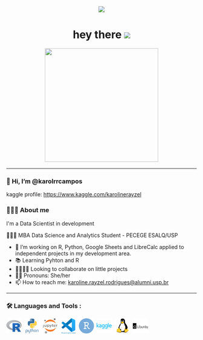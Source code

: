 <div id="header" align="center">
  <img src="https://media.giphy.com/media/paTz7UZbPfTZFRYnnB/giphy.gif" width="300"/>
  <h1>
    hey there
    <img src="https://media.giphy.com/media/xLT2SkK598fndwwyvn/giphy.gif" width="30px"/>
  </h1>
</div>

<div align="center">
  <img src="https://media.giphy.com/media/fGmmfwQtCyHvwzhlyj/giphy.gif" width="300" height="300"/>
</div>

---

### 👋 Hi, I’m @karolrrcampos
kaggle profile: https://www.kaggle.com/karolinerayzel

### 👩🏻‍💻 About me
I'm a Data Scientist in development

👩🏻‍💻 MBA Data Science and Analytics Student - PECEGE ESALQ/USP

- 🔭 I’m working on R, Python, Google Sheets and LibreCalc applied to independent projects in my development area.
- 📚 Learning Pyhton and R
- 🤜🏻🤛🏻 Looking to collaborate on little projects
- 👩🏻 Pronouns: She/her
- 📫 How to reach me: karoline.rayzel.rodrigues@alumni.usp.br

---

### :hammer_and_wrench: Languages and Tools :
<div>
  <img src="https://github.com/devicons/devicon/blob/master/icons/r/r-original.svg" title="R" alt="R" width="40" height="40"/>&nbsp;
  <img src="https://github.com/devicons/devicon/blob/master/icons/python/python-original-wordmark.svg" title="Python" alt="Python" width="40" height="40"/>&nbsp;
  <img src="https://github.com/devicons/devicon/blob/master/icons/jupyter/jupyter-original-wordmark.svg" title="Jupyter" alt="Jupyter" width="40" height="40"/>&nbsp;
  <img src="https://github.com/devicons/devicon/blob/master/icons/vscode/vscode-original-wordmark.svg" title="VSCode" alt="VSCode" width="40" height="40"/>&nbsp;
  <img src="https://github.com/devicons/devicon/blob/master/icons/rstudio/rstudio-original.svg" title="RStudio" alt="RStudio" width="40" height="40"/>&nbsp;
  <img src="https://github.com/devicons/devicon/blob/master/icons/kaggle/kaggle-original-wordmark.svg" title="Kaggle" alt="Kaggle" width="40" height="40"/>&nbsp;
  <img src="https://github.com/devicons/devicon/blob/master/icons/linux/linux-original.svg" title="Linux" alt="Linux" width="40" height="40"/>&nbsp;
  <img src="https://github.com/devicons/devicon/blob/master/icons/ubuntu/ubuntu-plain-wordmark.svg" title="Ubuntu" alt="Ubuntu" width="40" height="40"/>&nbsp;
</div>


<!---
karolrrcampos/karolrrcampos is a ✨ special ✨ repository because its `README.md` (this file) appears on your GitHub profile.
You can click the Preview link to take a look at your changes.
--->
